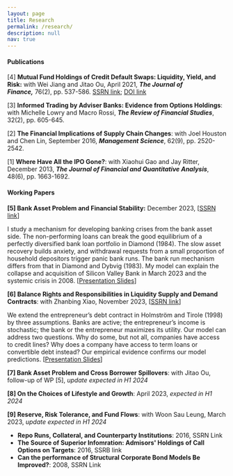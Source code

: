 ```yaml
---
layout: page
title: Research
permalink: /research/
description: null
nav: true
---
```

#### P﻿ublications

\[﻿4] **Mutual Fund Holdings of Credit Default Swaps: Liquidity, Yield, and Risk:** with Wei Jiang and Jitao Ou, April 2021, ***The Journal of Finance,*** 76(2), pp. 537-586.  [SSRN link](https://papers.ssrn.com/sol3/papers.cfm?abstract_id=2549996); [DOI link](https://onlinelibrary.wiley.com/doi/10.1111/jofi.12996)

\[﻿3] **Informed Trading by Adviser Banks: Evidence from Options Holdings**: with Michelle Lowry and Macro Rossi, ***The Review of Financial Studies***, 32(2), pp. 605-645.

\[﻿2] **The Financial Implications of Supply Chain Changes**: with Joel Houston and Chen Lin, September 2016, ***Management Science***, 62(9), pp. 2520-2542.

\[﻿1] **Where Have All the IPO Gone?**: with Xiaohui Gao and Jay Ritter, December 2013, ***The Journal of Financial and Quantitative Analysis***, 48(6), pp. 1663-1692.

#### Working Papers

**\[5] Bank Asset Problem and Financial Stability:** December 2023, [[SSRN link](https://papers.ssrn.com/sol3/papers.cfm?abstract_id=4649359)]

I study a mechanism for developing banking crises from the bank asset side. The non-performing loans can break the good equilibrium of a perfectly diversified bank loan portfolio in Diamond (1984). The slow asset recovery builds anxiety, and withdrawal requests from a small proportion of household depositors trigger panic bank runs. The bank run mechanism differs from that in Diamond and Dybvig (1983). My model can explain the collapse and acquisition of Silicon Valley Bank in March 2023 and the systemic crisis in 2008. [[Presentation Slides](https://www.dropbox.com/scl/fi/3mfm2k3zaaiazvqgahr3f/Banks_pres.pdf?rlkey=j47jsowynn2mci74cix4e2wdz&dl=0)[](https://www.dropbox.com/scl/fi/0d0k94sac9psjogyjxpnw/Banks_pres.pdf?rlkey=0cjopbjvq4o78ubn8fx8lbbke&dl=0)]

**\[6] B﻿alance Rights and Responsibilities in Liquidity Supply and Demand Contracts**: with Zhanbing Xiao, November 2023, [](https://papers.ssrn.com/sol3/papers.cfm?abstract_id=4649372)[[SSRN link](https://papers.ssrn.com/sol3/papers.cfm?abstract_id=4649372)]

We extend the entrepreneur’s debt contract in Holmström and Tirole (1998) by three assumptions. Banks are active; the entrepreneur’s income is stochastic; the bank or the entrepreneur maximizes its utility. Our model can address two questions. Why do some, but not all, companies have access to credit lines? Why does a company have access to term loans or convertible debt instead? Our empirical evidence confirms our model predictions. [[Presentation Slides](https://www.dropbox.com/scl/fi/0crnqwd8scjkqyjh0krw4/Pro_LC_pres.pdf?rlkey=nqm1pe968v72o99d2yt6uatw8&dl=0)[](https://www.dropbox.com/scl/fi/0crnqwd8scjkqyjh0krw4/Pro_LC_pres.pdf?rlkey=nqm1pe968v72o99d2yt6uatw8&dl=0)]

**\[7] B﻿ank Asset Problem and Cross Borrower Spillovers**: with Jitao Ou, follow-up of WP \[5], *update expected  in H1 2024*

**\[8] O﻿n the Choices of Lifestyle and Growth**: April 2023, *expected in H1 2024*

**\[9] R﻿eserve, Risk Tolerance, and Fund Flows**: with Woon Sau Leung, March 2023, *update expected  in H1 2024*

* **R﻿epo Runs, Collateral, and Counterparty Institutions**: 2016, SSRN Link
* **T﻿he Source of Superior Infomration: Admisors' Holdings of Call Options on Targets**: 2016, SSRB link
* **C﻿an the performance of Structural Corporate Bond Models Be Improved?**: 2008, SSRN Link

<br/>